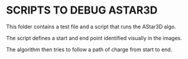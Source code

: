 # SCRIPTS TO DEBUG ASTAR3D

This folder contains a test file and a script that runs the AStar3D algo.

The script defines a start and end point identified visually in the images.

The algorithm then tries to follow a path of charge from start to end.
